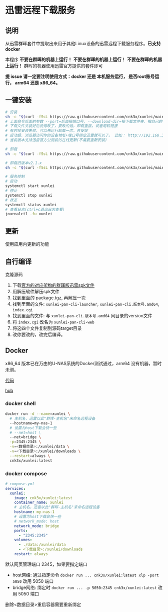 # 迅雷远程下载服务

## 说明

从迅雷群晖套件中提取出来用于其他Linux设备的迅雷远程下载服务程序。**已支持docker**

本程序 **不要在群晖的机器上运行！** **不要在群晖的机器上运行！** **不要在群晖的机器上运行！** 群晖的机器使用迅雷官方提供的套件即可

**提 issue 请一定要注明使用方式：docker 还是 本机服务运行， 是否root账号运行， arm64 还是 x86_64。**

## 一键安装

```sh
# 安装
sh -c "$(curl -fSsL https://raw.githubusercontent.com/cnk3x/xunlei/main/install.sh)" - install --port=2345 --download-dir=/download
# 上面命令后面的参数 --port=后面接端口号, --download-dir=接下载文件夹，按自己的需求改
# 下载文件夹装好后没得改了，要改的话，卸载重装，或者用软链接
# 有时候安装失败，可以先运行卸载一次，再安装
# 启动后，浏览器访问你的设备地址+端口号绑定迅雷就可以了。 比如： http://192.168.3.11:2345
# 当前版本支持迅雷官方公测前的在线更新(不需要重新安装)

# 卸载
sh -c "$(curl -fSsL https://raw.githubusercontent.com/cnk3x/xunlei/main/uninstall.sh)"

# 卸载旧版本v2.1.x
sh -c "$(curl -fSsL https://raw.githubusercontent.com/cnk3x/xunlei/main/uninstall_old.sh)"

# 服务控制
# 启动
systemctl start xunlei
# 停止
systemctl stop xunlei
# 状态
systemctl status xunlei
# 查看日志(ctrl+c退出日志查看)
journalctl -fu xunlei
```

## 更新

使用应用内更新的功能

## 自行编译

克隆源码
1. 下载[官方的对应架构的群晖版迅雷spk文件](https://docs.qq.com/doc/DQVJpbEVGZXV0anNa)
1. 用解压软件解压spk文件
1. 找到里面的 package.tgz, 再解压一次
1. 找到里面的文件: `xunlei-pan-cli-launcher`, `xunlei-pan-cli.版本号.amd64`, `index.cgi`
1. 找到里面的文件: 与 `xunlei-pan-cli.版本号.amd64` 同目录的version文件
1. 将 `index.cgi` 改名为 `xunlei-pan-cli-web`
1. 将这四个文件复制到源码target目录
1. 改你要改的，改完后编译。

## Docker

x86_64 版本已在万由的U-NAS系统的Docker测试通过，arm64 没有机器，暂时未测。

[代码](https://github.com/cnk3x/xunlei/tree/docker)

[hub](https://hub.docker.com/r/cnk3x/xunlei)

### docker shell

```bash
docker run -d --name=xunlei \
  # 主机名，迅雷以此"群晖-主机名"来命名远程设备
  --hostname=my-nas-1
  # 设置为host下载会快一些
  # --net=host \
  --net=bridge \
  -p=2345:2345 \
  -v=<数据目录>:/xunlei/data \
  -v=<下载目录>:/xunlei/downloads \
  --restart=always \
  cnk3x/xunlei:latest
```

### docker compose

```yaml
# compose.yml
services:
  xunlei:
    image: cnk3x/xunlei:latest
    container_name: xunlei
    # 主机名，迅雷以此"群晖-主机名"来命名远程设备
    hostname: my-nas-1
    # 设置为host下载会快一些
    # network_mode: host
    network_mode: bridge
    ports:
      - "2345:2345"
    volumes:
      - ./data:/xunlei/data
      - <下载目录>:/xunlei/downloads
    restart: always
```

默认网页管理端口 2345，如果要指定端口
- host网络: 通过指定命令 `docker run ... cnk3x/xunlei:latest xlp -port 5050` 改用 5050 端口
- bridge网络: 绑定时 `docker run ... -p 5050:2345 cnk3x/xunlei:latest` 改用 5050 端口

删除<数据目录>重启容器需要重新绑定
